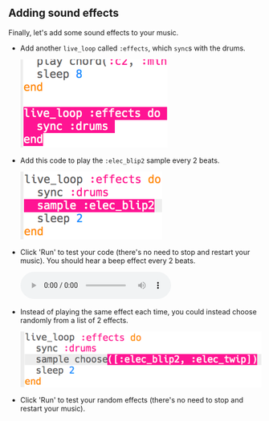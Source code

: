 ## Adding sound effects

Finally, let's add some sound effects to your music.

+ Add another `live_loop` called `:effects`, which `sync`s with the drums.
    
    ![스크린샷](images/dj-effects-loop.png)

+ Add this code to play the `:elec_blip2` sample every 2 beats.
    
    ![스크린샷](images/dj-effects-sample.png)

+ Click 'Run' to test your code (there's no need to stop and restart your music). You should hear a beep effect every 2 beats.
    
    <div id="audio-preview" class="pdf-hidden">
      <audio controls preload> <source src="resources/noises.mp3" type="audio/mpeg"> Your browser does not support the <code>audio</code> element. </audio>
    </div>
+ Instead of playing the same effect each time, you could instead choose randomly from a list of 2 effects.
    
    ![스크린샷](images/dj-effects-sample-choose.png)

+ Click 'Run' to test your random effects (there's no need to stop and restart your music).